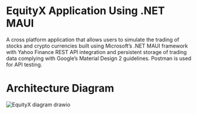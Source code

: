 # EquityX Application Using .NET MAUI
A cross platform application that allows users to simulate the trading of stocks and crypto currencies built using Microsoft’s .NET MAUI framework with Yahoo Finance REST API integration and persistent storage of trading data complying with Google’s Material Design 2 guidelines. Postman is used for API testing.

# Architecture Diagram
![EquityX diagram drawio](https://github.com/faranak-cs/CrossPlatformDev/assets/73027299/78ba2965-da4c-46ec-bd43-b9900b2ef936)


